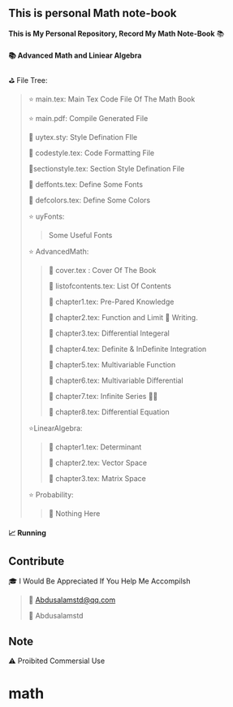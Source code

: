

## This is personal Math note-book

**This is My Personal Repository, Record My Math Note-Book** :books:

####  :books: Advanced Math and Liniear Algebra

:golf: ​File Tree:

> :star: ​main.tex: Main Tex Code File Of The Math Book
>
> :star: main.pdf: Compile Generated File
>
> :red_circle: ​uytex.sty: Style Defination FIle
>
> :red_circle: ​codestyle.tex: Code Formatting File
>
> :red_circle: ​sectionstyle.tex: Section Style Defination File
>
> :red_circle: ​deffonts.tex: Define Some Fonts
>
> :red_circle: ​defcolors.tex: Define Some Colors
>
> :star: ​uyFonts:
>
> > Some Useful Fonts
>
> :star: ​AdvancedMath:
>
> > :red_circle: ​cover.tex : Cover Of The Book 
> >
> > :red_circle: listofcontents.tex: List Of Contents 
> >
> >  :watermelon: chapter1.tex: Pre-Pared Knowledge 
> >
> > :watermelon: chapter2.tex: Function and Limit :rocket: Writing.​
> >
> > :watermelon: chapter3.tex: Differential Integeral  
> >
> > :watermelon: chapter4.tex: Definite & InDefinite Integration 
> >
> > :watermelon: chapter5.tex: Multivariable Function 
> >
> > :watermelon: chapter6.tex: Multivariable Differential 
> >
> > :watermelon: chapter7.tex: Infinite Series  :100::white_check_mark:
> >
> > :watermelon: chapter8.tex: Differential Equation
>
> :star:LinearAlgebra:
>
> > :watermelon:  chapter1.tex: Determinant 
> >
> > :watermelon: chapter2.tex: Vector Space 
> >
> > :watermelon: chapter3.tex: Matrix Space 
>
> :star: ​Probability:
>
> > :watermelon: Nothing Here 
>

#### :chart_with_upwards_trend: Running​

## Contribute

:mortar_board: ​I Would Be Appreciated If You Help Me Accompilsh

> :email: Abdusalamstd@qq.com​
>
> :red_circle: Abdusalamstd

## Note

:warning: Proibited Commersial Use​

# math
